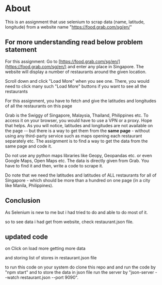 # About
This is an assignment that use selenium to scrap data (name, latitude, longitude) from a website name "https://food.grab.com/sg/en/"

## For more understanding read below problem statement

For this assignment: Go to [https://food.grab.com/sg/en/](https://food.grab.com/sg/en/) and enter any place in Singapore. The website will display a number of restaurants around the given location.

Scroll down and click "Load More" when you see one. There, you would need to click many such "Load More" buttons if you want to see all the restaurants

For this assignment, you have to fetch and give the latitudes and longitudes of all the restaurants on this page

Grab is the Swiggy of Singapore, Malaysia, Thailand, Philippines etc. To access it on your browser, you would have to use a VPN or a proxy. Hope that helps. As you will notice, latitudes and longitudes are not available on the page -- but there is a way to get them from the **same page** - without using any third-party service such as maps opening each restaurant separately etc. The assignment is to find a way to get the data from the same page and code it. 

Do not use any python maps libraries like Geopy, Geopandas etc. or even Google Maps, Open Maps etc. The data is directly given from Grab. You have to find it and then, write a code to scrape it. 

Do note that we need the latitudes and latitudes of ALL restaurants for all of Singapore - which should be more than a hundred on one page (in a city like Manila, Philippines).

## Conclusion 

As Selenium is new to me but i had tried to do and able to do most of it. 

so to see data i had get from website, check restaurant.json file.

## updated code 

on Click on load more getting more data 

and storing list of stores in restaurant.json file

to run this code on your system do clone this repo and and run the code by "npm start" and to store the data in json file run the server by "json-server --watch restaurant.json --port 9090".
